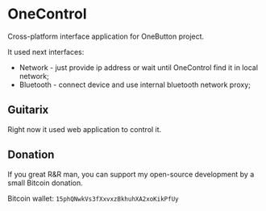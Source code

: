 OneControl
==========
Cross-platform interface application for OneButton project.

It used next interfaces:
* Network - just provide ip address or wait until OneControl find it in local network;
* Bluetooth - connect device and use internal bluetooth network proxy;

Guitarix
--------
Right now it used web application to control it.

Donation
--------
If you great R&R man, you can support my open-source development by a small Bitcoin donation.

Bitcoin wallet: `15phQNwkVs3fXxvxzBkhuhXA2xoKikPfUy`
